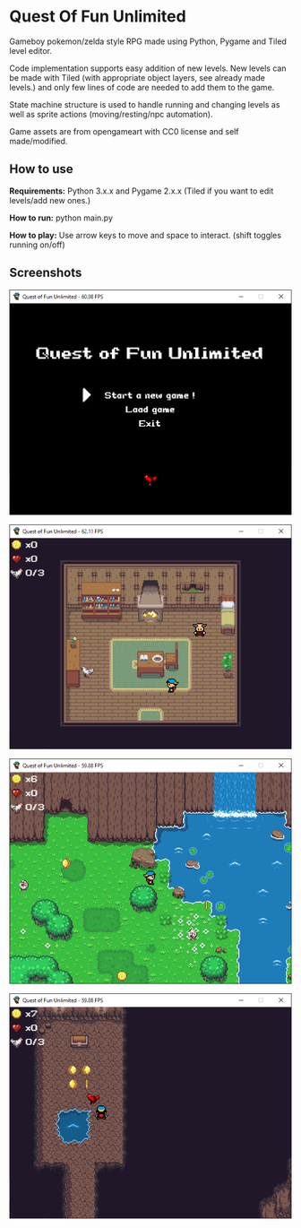 # Quest Of Fun Unlimited

Gameboy pokemon/zelda style RPG made using Python, Pygame and Tiled level editor.

Code implementation supports easy addition of new levels. New levels can be made with Tiled (with appropriate object layers, see already made levels.) and only few lines of code are needed to add them to the game. 

State machine structure is used to handle running and changing levels as well as sprite actions (moving/resting/npc automation).

Game assets are from opengameart with CC0 license and self made/modified.

## How to use

**Requirements:** Python 3.x.x and Pygame 2.x.x (Tiled if you want to edit levels/add new ones.)

**How to run:** python main.py

**How to play:** Use arrow keys to move and space to interact. (shift toggles running on/off)

## Screenshots

![Screenshot of the game running.](/quest_screenshot_menu.png)

![Screenshot of the game running.](/quest_screenshot_house.png)

![Screenshot of the game running.](/quest_screenshot_overworld.png)

![Screenshot of the game running.](/quest_screenshot_dungeon.png)
